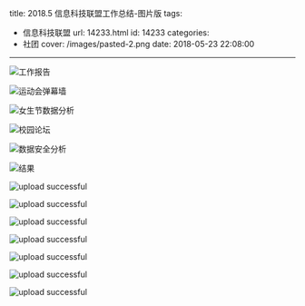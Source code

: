 title: 2018.5 信息科技联盟工作总结-图片版
tags:
  - 信息科技联盟
url: 14233.html
id: 14233
categories:
  - 社团
cover: /images/pasted-2.png
date: 2018-05-23 22:08:00
---

![工作报告](/images/pasted-2.png)
<!-- more --> 
![运动会弹幕墙](/images/pasted-3.png)

![女生节数据分析](/images/pasted-4.png)


![校园论坛](/images/pasted-5.png)

![数据安全分析](/images/pasted-6.png)


![结果](/images/pasted-7.png)


![upload successful](/images/pasted-8.png)


![upload successful](/images/pasted-9.png)


![upload successful](/images/pasted-10.png)


![upload successful](/images/pasted-11.png)


![upload successful](/images/pasted-12.png)



![upload successful](/images/pasted-13.png)



![upload successful](/images/pasted-14.png)